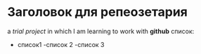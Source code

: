 # Заголовок для репеозетария
a *trial project* in which I am learning to work with **github**
список:

- список1 -список 2 -список 3
  